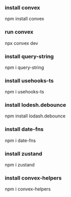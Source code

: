 ### install convex
npm install convex
### run convex
npx convex dev
### install query-string
npm i query-string
### install usehooks-ts
npm i usehooks-ts
### install lodesh.debounce
npm install lodash.debounce
### install date-fns
npm i date-fns
### install zustand
npm i zustand
### install convex-helpers
npm i convex-helpers